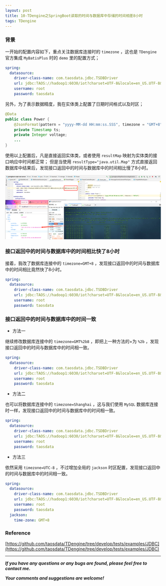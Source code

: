 ```yaml
---
layout: post
title: 10-TDengine之SpringBoot读取的时间与数据库中存储的时间相差8小时
tags: TDengine
---
```


### 背景

一开始的配置内容如下，重点关注数据库连接时的 `timezone` ，这也是 `TDengine` 官方集成 `MyBatisPlus` 时的 `demo` 里的配置方式；

```yaml
spring:
  datasource:
    driver-class-name: com.taosdata.jdbc.TSDBDriver
    url: jdbc:TAOS://hadoop1:6030/iot?charset=UTF-8&locale=en_US.UTF-8&timezone=UTC-8
    username: root
    password: taosdata
```

另外，为了表示数据精度，我在实体类上配置了日期时间格式以及时区；

```java
@Data
public class Power {
    @JsonFormat(pattern = "yyyy-MM-dd HH:mm:ss.SSS", timezone = "GMT+8")
    private Timestamp ts;
    private Integer voltage;
    ...
}
```

使用以上配置后，凡是直接返回实体类，或者使用 `resultMap` 映射为实体类的接口响应中时间都正常；
但是当使用 `resultType="java.util.Map"` 方式直接返回数据库中结果后，发现接口返回中的时间与数据库中的时间相比慢了8小时。

![2021-09-16-Timezone.jpg](https://github.com/heartsuit/heartsuit.github.io/raw/master/pictures/2021-09-16-Timezone.jpg)

### 接口返回中的时间与数据库中的时间相比快了8小时

接着，我改了数据库连接中的 `timezone=GMT+8` ，发现接口返回中的时间与数据库中的时间相比竟然快了8小时。

```yaml
spring:
  datasource:
    driver-class-name: com.taosdata.jdbc.TSDBDriver
    url: jdbc:TAOS://hadoop1:6030/iot?charset=UTF-8&locale=en_US.UTF-8&timezone=GMT+8
    username: root
    password: taosdata
```

### 接口返回中的时间与数据库中的时间一致

* 方法一

继续修改数据库连接中的 `timezone=GMT%2b8` ，即把上一种方法的+为 `%2b` ，发现接口返回中的时间与数据库中的时间相一致。

```yaml
spring:
  datasource:
    driver-class-name: com.taosdata.jdbc.TSDBDriver
    url: jdbc:TAOS://hadoop1:6030/iot?charset=UTF-8&locale=en_US.UTF-8&timezone=GMT%2b8
    username: root
    password: taosdata
```

* 方法二

也可以将数据库连接中的 `timezone=Shanghai` ，这与我们使用 `MySQL` 数据库连接时一样，发现接口返回中的时间与数据库中的时间相一致。

```yaml
spring:
  datasource:
    driver-class-name: com.taosdata.jdbc.TSDBDriver
    url: jdbc:TAOS://hadoop1:6030/iot?charset=UTF-8&locale=en_US.UTF-8&timezone=Shanghai
    username: root
    password: taosdata
```

* 方法三

依然采用 `timezone=UTC-8` ，不过增加全局的 `jackson` 时区配置，发现接口返回中的时间与数据库中的时间相一致。

```yaml
spring:
  datasource:
    driver-class-name: com.taosdata.jdbc.TSDBDriver
    url: jdbc:TAOS://hadoop1:6030/iot?charset=UTF-8&locale=en_US.UTF-8&timezone=UTC-8
    username: root
    password: taosdata
  jackson:
    time-zone: GMT+8
```

### Reference

[https://github.com/taosdata/TDengine/tree/develop/tests/examples/JDBC](https://github.com/taosdata/TDengine/tree/develop/tests/examples/JDBC)

---

***If you have any questions or any bugs are found, please feel free to contact me.***

***Your comments and suggestions are welcome!***
